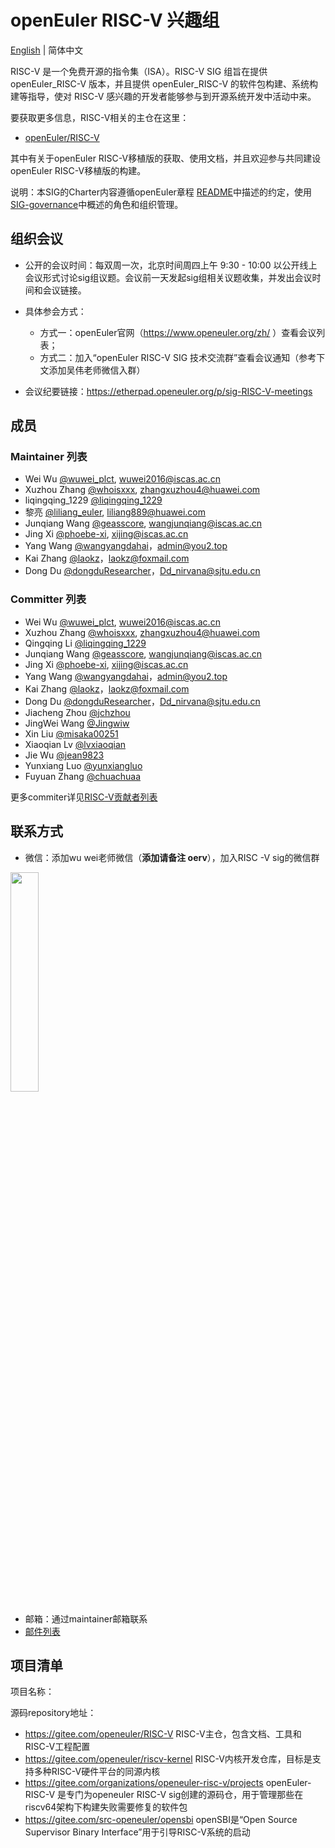 # openEuler RISC-V 兴趣组

[English](./sig-RISC-V.md) | 简体中文

RISC-V 是一个免费开源的指令集（ISA）。RISC-V SIG 组旨在提供 openEuler_RISC-V 版本，并且提供 openEuler_RISC-V 的软件包构建、系统构建等指导，使对 RISC-V 感兴趣的开发者能够参与到开源系统开发中活动中来。

要获取更多信息，RISC-V相关的主仓在这里：

- [openEuler/RISC-V](https://gitee.com/openeuler/RISC-V)

其中有关于openEuler RISC-V移植版的获取、使用文档，并且欢迎参与共同建设openEuler RISC-V移植版的构建。

说明：本SIG的Charter内容遵循openEuler章程 [README](/zh/governance/README.md)中描述的约定，使用[SIG-governance](/zh/technical-committee/governance/SIG-governance.md)中概述的角色和组织管理。

## 组织会议

- 公开的会议时间：每双周一次，北京时间周四上午 9:30 - 10:00 以公开线上会议形式讨论sig组议题。会议前一天发起sig组相关议题收集，并发出会议时间和会议链接。

- 具体参会方式：

  - 方式一：openEuler官网（https://www.openeuler.org/zh/ ）查看会议列表；
  - 方式二：加入“openEuler RISC-V SIG 技术交流群”查看会议通知（参考下文添加吴伟老师微信入群）

- 会议纪要链接：https://etherpad.openeuler.org/p/sig-RISC-V-meetings

  

## 成员

### Maintainer 列表

- Wei Wu [@wuwei_plct](https://gitee.com/wuwei_plct), wuwei2016@iscas.ac.cn
- Xuzhou Zhang [@whoisxxx](https://gitee.com/whoisxxx), zhangxuzhou4@huawei.com
- liqingqing_1229 [@liqingqing_1229](https://gitee.com/liqingqing_1229)
- 黎亮 [@liliang_euler](https://gitee.com/liliang_euler), liliang889@huawei.com
- Junqiang Wang [@geasscore](https://gitee.com/geasscore), wangjunqiang@iscas.ac.cn
- Jing Xi [@phoebe-xi](https://gitee.com/phoebe-xi), xijing@iscas.ac.cn
- Yang Wang [@wangyangdahai](https://gitee.com/wangyangdahai)，admin@you2.top
- Kai Zhang [@laokz](https://gitee.com/laokz)，laokz@foxmail.com
- Dong Du [@dongduResearcher](https://gitee.com/dongduResearcher)，Dd_nirvana@sjtu.edu.cn

### Committer 列表

- Wei Wu [@wuwei_plct](https://gitee.com/wuwei_plct), wuwei2016@iscas.ac.cn
- Xuzhou Zhang [@whoisxxx](https://gitee.com/whoisxxx), zhangxuzhou4@huawei.com
- Qingqing Li [@liqingqing_1229](https://gitee.com/liqingqing_1229)
- Junqiang Wang [@geasscore](https://gitee.com/geasscore), wangjunqiang@iscas.ac.cn
- Jing Xi [@phoebe-xi](https://gitee.com/phoebe-xi), xijing@iscas.ac.cn
- Yang Wang [@wangyangdahai](https://gitee.com/wangyangdahai)，admin@you2.top
- Kai Zhang [@laokz](https://gitee.com/laokz)，laokz@foxmail.com
- Dong Du [@dongduResearcher](https://gitee.com/dongduResearcher)，Dd_nirvana@sjtu.edu.cn
- Jiacheng Zhou [@jchzhou](https://gitee.com/jchzhou)
- JingWei Wang [@Jingwiw](https://gitee.com/Jingwiw)
- Xin Liu [@misaka00251](https://gitee.com/misaka00251)
- Xiaoqian Lv [@lvxiaoqian](https://gitee.com/lvxiaoqian)
- Jie Wu [@jean9823](https://gitee.com/jean9823)
- Yunxiang Luo [@yunxiangluo](https://gitee.com/yunxiangluo)
- Fuyuan Zhang [@chuachuaa](https://gitee.com/chuachuaa)

更多commiter详见[RISC-V贡献者列表](https://gitee.com/openeuler/RISC-V/contributors?ref=master)



## 联系方式

- 微信：添加wu wei老师微信（**添加请备注 oerv**），加入RISC -V sig的微信群

<img src="./wuwei.jpg" width="30%" height="30%">

- 邮箱：通过maintainer邮箱联系
- [邮件列表](riscv@openeuler.org)



## 项目清单

项目名称：

源码repository地址：

- https://gitee.com/openeuler/RISC-V   RISC-V主仓，包含文档、工具和RISC-V工程配置
- https://gitee.com/openeuler/riscv-kernel   RISC-V内核开发仓库，目标是支持多种RISC-V硬件平台的同源内核
- https://gitee.com/organizations/openeuler-risc-v/projects openEuler-RISC-V 是专门为openeuler RISC-V sig创建的源码仓，用于管理那些在riscv64架构下构建失败需要修复的软件包
- https://gitee.com/src-openeuler/opensbi  openSBI是“Open Source Supervisor Binary Interface”用于引导RISC-V系统的启动
